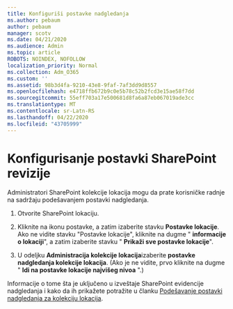 ```yaml
---
title: Konfiguriši postavke nadgledanja
ms.author: pebaum
author: pebaum
manager: scotv
ms.date: 04/21/2020
ms.audience: Admin
ms.topic: article
ROBOTS: NOINDEX, NOFOLLOW
localization_priority: Normal
ms.collection: Adm_O365
ms.custom: ''
ms.assetid: 98b3d4fa-9210-43e8-9faf-7af3dd9d8557
ms.openlocfilehash: e4718ffb672b9c0e5b78c52b2fcd3e15ae58f7dd
ms.sourcegitcommit: 55eff703a17e500681d8fa6a87eb067019ade3cc
ms.translationtype: MT
ms.contentlocale: sr-Latn-RS
ms.lasthandoff: 04/22/2020
ms.locfileid: "43705999"
---
```

# <a name="configure-sharepoint-audit-settings"></a>Konfigurisanje postavki SharePoint revizije

Administratori SharePoint kolekcije lokacija mogu da prate korisničke radnje na sadržaju podešavanjem postavki nadgledanja.
  
1. Otvorite SharePoint lokaciju.
    
2. Kliknite na ikonu postavke, a zatim izaberite stavku **Postavke lokacije**. Ako ne vidite stavku "Postavke lokacije", kliknite na dugme " **informacije o lokaciji**", a zatim izaberite stavku " **Prikaži sve postavke lokacije**".
    
3. U odeljku **Administracija kolekcije lokacija**izaberite **postavke nadgledanja kolekcije lokacija**. (Ako je ne vidite, prvo kliknite na dugme " **Idi na postavke lokacije najvišeg nivoa** ".) 
    
Informacije o tome šta je uključeno u izveštaje SharePoint evidencije nadgledanja i kako da ih prikažete potražite u članku [Podešavanje postavki nadgledanja za kolekciju lokacija](https://go.microsoft.com/fwlink/?linkid=404050).
  

